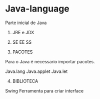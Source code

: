 # Java-language
Parte inicial de Java


1. JRE e JDX

2. SE EE SS


3. PACOTES

Para o Java é necessario importar pacotes.

Java.lang
Java.applet
Java.let

4. BIBLIOTECA

Swing
Ferramenta para criar interface